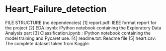 # Heart_Failure_detection
FILE STRUCTURE (no dependencies)
[1] report.pdf: IEEE format report for the project
[2] EDA.ipynb: iPython notebook containing the Exploratory Data Analysis part
[3] Classification.ipynb : iPython notebook containing the model training and Pycaret use.
[4] readme.txt: Readme file
[5] heart.csv: The complete dataset taken from Kaggle.
